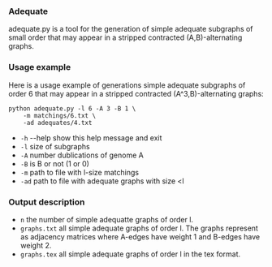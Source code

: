### Adequate
adequate.py is a tool for the generation of simple adequate subgraphs of small order that may appear in a stripped
contracted (A,B)-alternating graphs.
### Usage example

Here is a usage example of generations simple adequate subgraphs of order 6 that may appear in a stripped
contracted (A^3,B)-alternating graphs:

~~~
python adequate.py -l 6 -A 3 -B 1 \
	-m matchings/6.txt \
	-ad adequates/4.txt
~~~
* `-h` --help show this help message and exit
* `-l`        size of subgraphs
* `-A`        number dublications of genome A
* `-B`        is B or not (1 or 0)
* `-m`        path to file with l-size matchings 
* `-ad`       path to file with adequate graphs with size <l

### Output description
* `n` the number of simple adequatte graphs of order l.
* `graphs.txt` all simple adequate graphs of order l. The graphs represent as adjacency matrices where A-edges have weight 1 and B-edges have weight 2.
* `graphs.tex` all simple adequate graphs of order l in the tex format. 
